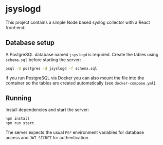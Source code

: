 # jsyslogd

This project contains a simple Node based syslog collector with a React front‑end.

## Database setup

A PostgreSQL database named `jsyslogd` is required. Create the tables using
`schema.sql` before starting the server:

```bash
psql -U postgres -d jsyslogd -f schema.sql
```

If you run PostgreSQL via Docker you can also mount the file into the container
so the tables are created automatically (see `docker-compose.yml`).

## Running

Install dependencies and start the server:

```bash
npm install
npm run start
```

The server expects the usual `PG*` environment variables for database access and
`JWT_SECRET` for authentication.
